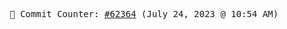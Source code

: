 <p align="center">
    <samp>
        📮 Commit Counter: <a href="https://github.com/Javascript-void0/Javascript-void0/commits/main">#62364</a> (July 24, 2023 @ 10:54 AM)
    </samp>
</p>
